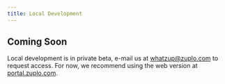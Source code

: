 ```yaml
---
title: Local Development
---
```


## Coming Soon

Local development is in private beta, e-mail us at [whatzup@zuplo.com](whatzup@zuplo.com) to request access. For now, we recommend using the web version at [portal.zuplo.com](portal.zuplo.com).
